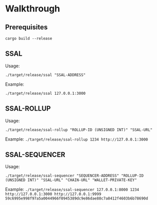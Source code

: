 # Walkthrough

## Prerequisites
`cargo build --release`

## SSAL
Usage:

`./target/release/ssal "SSAL-ADDRESS"`

Example:

`./target/release/ssal 127.0.0.1:3000`

## SSAL-ROLLUP
Usage:

`./target/release/ssal-rollup "ROLLUP-ID (UNSIGNED INT)" "SSAL-URL"`

Example:
`./target/release/ssal-rollup 1234 http://127.0.0.1:3000`

## SSAL-SEQUENCER
Usage:

`./target/release/ssal-sequencer "SEQUENCER-ADDRESS" "ROLLUP-ID (UNSIGNED INT)" "SSAL-URL" "CHAIN-URL" "WALLET-PRIVATE-KEY"`

Example:
`./target/release/ssal-sequencer 127.0.0.1:8000 1234 http://127.0.0.1:3000 http://127.0.0.1:9999 59c6995e998f97a5a0044966f0945389dc9e86dae88c7a8412f4603b6b78690d`
